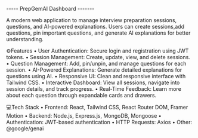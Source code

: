 ----- PrepGemAI Dashboard -------

A modern web application to manage interview preparation sessions, questions, and AI-powered explanations.
Users can create sessions,add questions, pin important questions, and generate AI explanations for better understanding.

⚙️Features
	•	User Authentication: Secure login and registration using JWT tokens.
	•	Session Management: Create, update, view, and delete sessions.
	•	Question Management: Add, pin/unpin, and manage questions for each session.
	•	AI-Powered Explanations: Generate detailed explanations for questions using AI.
	•	Responsive UI: Clean and responsive interface with Tailwind CSS.
	•	Interactive Dashboard: View all sessions, navigate into session details, and track progress.
	•	Real-Time Feedback: Learn more about each question through expandable cards and drawers.

 💻Tech Stack
	•	Frontend: React, Tailwind CSS, React Router DOM, Framer Motion
	•	Backend: Node.js, Express.js, MongoDB, Mongoose
	•	Authentication: JWT-based authentication
	•	HTTP Requests: Axios
	•	Other: @google/genai
